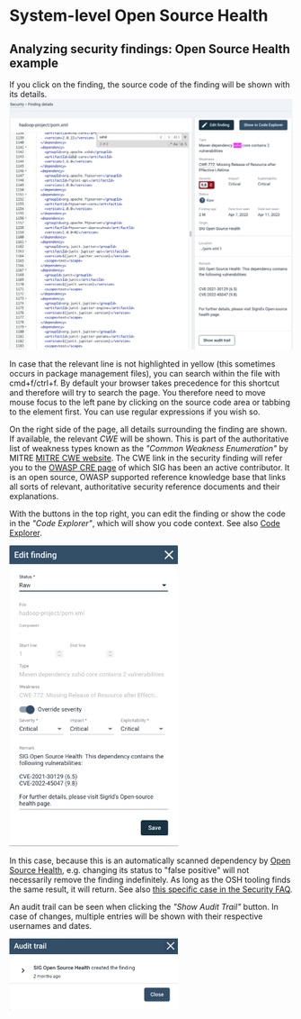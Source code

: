 # System-level Open Source Health

## Analyzing security findings: Open Source Health example
If you click on the finding, the source code of the finding will be shown with its details. 
<img src="../images/system-security-maven-finding-detail-sshd-search.png" width="600" />

In case that the relevant line is not highlighted in yellow (this sometimes occurs in package management files), you can search within the file with cmd+f/ctrl+f. By default your browser takes precedence for this shortcut and therefore will try to search the page. You therefore need to move mouse focus to the left pane by clicking on the source code area or tabbing to the element first. You can use regular expressions if you wish so. 

On the right side of the page, all details surrounding the finding are shown. If available, the relevant *CWE* will be shown. This is part of the authoritative list of weakness types known as the *"Common Weakness Enumeration"* by MITRE [MITRE CWE website](https://cwe.mitre.org/). The CWE link in the security finding will refer you to the [OWASP CRE page](https://www.opencre.org/) of which SIG has been an active contributor. It is an open source, OWASP supported reference knowledge base that links all sorts of relevant, authoritative security reference documents and their explanations. 

With the buttons in the top right, you can edit the finding or show the code in the  *"Code Explorer"*, which will show you code context. See also [Code Explorer](system-code-explorer.md). 

<img src="../images/system-security-pom-dependency-edit-finding.png" width="300" />

In this case, because this is an automatically scanned dependency by [Open Source Health](system-open-source-health.md), e.g. changing its status to "false positive" will not necessarily remove the finding indefinitely. As long as the OSH tooling finds the same result, it will return. See also [this specific case in the Security FAQ](faq-security.md#i-previously-marked-a-security-finding-in-an-open-source-library-as-a-false-positive-but-now-it-is-back).

An audit trail can be seen when clicking the *"Show Audit Trail"* button. In case of changes, multiple entries will be shown with their respective usernames and dates.

<img src="../images/system-security-audit-trail.png" width="300" />